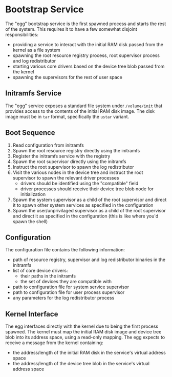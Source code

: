 # Bootstrap Service
The "egg" bootstrap service is the first spawned process and starts the rest of the system.
This requires it to have a few somewhat disjoint responsibilities:
- providing a service to interact with the initial RAM disk passed from the kernel as a file system
- spawning the root resource registry process, root supervisor process and log redistributor
- starting various core drivers based on the device tree blob passed from the kernel
- spawning the supervisors for the rest of user space

## Initramfs Service
The "egg" service exposes a standard file system under `/volume/init` that provides access to the contents of the initial RAM disk image.
The disk image must be in `tar` format, specifically the `ustar` variant.

## Boot Sequence
1. Read configuration from initramfs
2. Spawn the root resource registry directly using the initramfs
3. Register the initramfs service with the registry
4. Spawn the root supervisor directly using the initramfs
5. Instruct the root supervisor to spawn the log redistributor
6. Visit the various nodes in the device tree and instruct the root supervisor to spawn the relevant driver processes
    - drivers should be identified using the "compatible" field
    - driver processes should receive their device tree blob node for initialization
7. Spawn the system supervisor as a child of the root supervisor and direct it to spawn other system services as specified in the configuration
8. Spawn the user/unprivilaged supervisor as a child of the root supervisor and direct it as specified in the configuration (this is like where you'd spawn the shell)

## Configuration
The configuration file contains the following information:
- path of resource registry, supervisor and log redistributor binaries in the initramfs
- list of core device drivers:
    - their paths in the initramfs
    - the set of devices they are compatible with
- path to configuration file for system service supervisor
- path to configuration file for user process supervisor
- any parameters for the log redistributor process

## Kernel Interface
The egg interfaces directly with the kernel due to being the first process spawned.
The kernel must map the initial RAM disk image and device tree blob into its address space, using a read-only mapping.
The egg expects to receive a message from the kernel containing:
- the address/length of the initial RAM disk in the service's virtual address space
- the address/length of the device tree blob in the service's virtual address space

